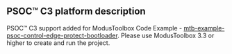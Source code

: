 ## PSOC™ C3 platform description

PSOC™ C3 support added for ModusToolbox Code Example - [mtb-example-psoc-control-edge-protect-bootloader](https://github.com/Infineon/mtb-example-psoc-control-edge-protect-bootloader). Please use ModusToolbox 3.3 or higher to create and run the project.

